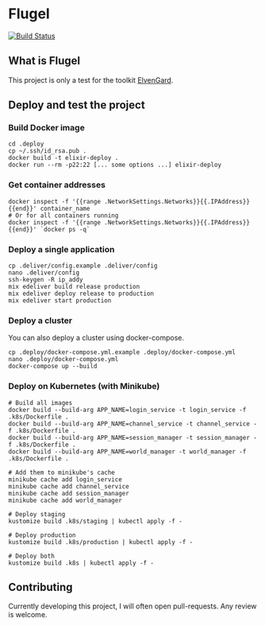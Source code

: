 # Flugel

[![Build Status](https://travis-ci.com/ImNotAVirus/Flugel-NostaleEmu.svg?branch=master)](https://travis-ci.com/ImNotAVirus/Flugel-NostaleEmu)

## What is Flugel

This project is only a test for the toolkit [ElvenGard](https://github.com/ImNotAVirus/ElvenGard_V2).

## Deploy and test the project

### Build Docker image

    cd .deploy
    cp ~/.ssh/id_rsa.pub .
    docker build -t elixir-deploy .
    docker run --rm -p22:22 [... some options ...] elixir-deploy

### Get container addresses

    docker inspect -f '{{range .NetworkSettings.Networks}}{{.IPAddress}}{{end}}' container_name
    # Or for all containers running
    docker inspect -f '{{range .NetworkSettings.Networks}}{{.IPAddress}}{{end}}' `docker ps -q`

### Deploy a single application

    cp .deliver/config.example .deliver/config
    nano .deliver/config
    ssh-keygen -R ip_addy
    mix edeliver build release production
    mix edeliver deploy release to production
    mix edeliver start production

### Deploy a cluster

You can also deploy a cluster using docker-compose.

    cp .deploy/docker-compose.yml.example .deploy/docker-compose.yml
    nano .deploy/docker-compose.yml
    docker-compose up --build

### Deploy on Kubernetes (with Minikube)

    # Build all images
    docker build --build-arg APP_NAME=login_service -t login_service -f .k8s/Dockerfile .
    docker build --build-arg APP_NAME=channel_service -t channel_service -f .k8s/Dockerfile .
    docker build --build-arg APP_NAME=session_manager -t session_manager -f .k8s/Dockerfile .
    docker build --build-arg APP_NAME=world_manager -t world_manager -f .k8s/Dockerfile .

    # Add them to minikube's cache
    minikube cache add login_service
    minikube cache add channel_service
    minikube cache add session_manager
    minikube cache add world_manager

    # Deploy staging
    kustomize build .k8s/staging | kubectl apply -f -

    # Deploy production
    kustomize build .k8s/production | kubectl apply -f -

    # Deploy both
    kustomize build .k8s | kubectl apply -f -

## Contributing

Currently developing this project, I will often open pull-requests. Any review is welcome.

